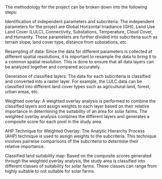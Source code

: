 The methodology for the project can be broken down into the following steps:

Identification of independent parameters and subcriteria: The independent parameters for the project are Global Horizontal Irradiance (GHI), Land Use Land Cover (LULC), Connectivity, Substations, Temperature, Cloud Cover, and Humanity. These parameters are further divided into subcriteria such as terrain slope, land cover type, distance from substations, etc.

Resampling of data: Since the data for different parameters is collected at different spatial resolutions, it is important to resample the data to bring it to a common spatial resolution. This is done to ensure that all data layers can be analyzed together and compared accurately.

Generation of classified layers: The data for each subcriteria is classified and converted into a raster layer. For example, the LULC data can be classified into different land cover types such as agricultural land, forest, urban areas, etc.

Weighted overlay: A weighted overlay analysis is performed to combine the classified layers and assign weights to each layer based on their relative importance in determining the suitability of an area for solar farms. The weighted overlay analysis combines the different layers and generates a composite score for each pixel in the study area.

AHP Technique for Weighted Overlay: The Analytic Hierarchy Process (AHP) technique is used to assign weights to the subcriteria. This technique involves pairwise comparisons of the subcriteria to determine their relative importance.

Classified land suitability map: Based on the composite scores generated through the weighted overlay analysis, the study area is classified into different classes of suitability for solar farms. These classes can range from highly suitable to not suitable for solar farms.
